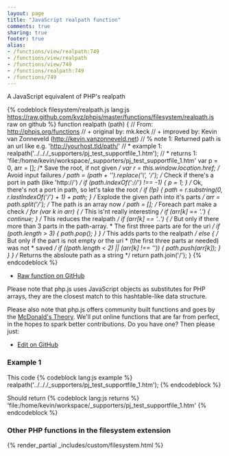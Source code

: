 ```yaml
---
layout: page
title: "JavaScript realpath function"
comments: true
sharing: true
footer: true
alias:
- /functions/view/realpath:749
- /functions/view/realpath
- /functions/view/749
- /functions/realpath:749
- /functions/749
---
```

<!-- Generated by Rakefile:build -->
A JavaScript equivalent of PHP's realpath

{% codeblock filesystem/realpath.js lang:js https://raw.github.com/kvz/phpjs/master/functions/filesystem/realpath.js raw on github %}
function realpath (path) {
  // From: http://phpjs.org/functions
  // +   original by: mk.keck
  // +   improved by: Kevin van Zonneveld (http://kevin.vanzonneveld.net)
  // %        note 1: Returned path is an url like e.g. 'http://yourhost.tld/path/'
  // *     example 1: realpath('../.././_supporters/pj_test_supportfile_1.htm');
  // *     returns 1: 'file:/home/kevin/workspace/_supporters/pj_test_supportfile_1.htm'
  var p = 0,
    arr = []; /* Save the root, if not given */
  var r = this.window.location.href; /* Avoid input failures */
  path = (path + '').replace('\\', '/'); /* Check if there's a port in path (like 'http://') */
  if (path.indexOf('://') !== -1) {
    p = 1;
  } /* Ok, there's not a port in path, so let's take the root */
  if (!p) {
    path = r.substring(0, r.lastIndexOf('/') + 1) + path;
  } /* Explode the given path into it's parts */
  arr = path.split('/'); /* The path is an array now */
  path = []; /* Foreach part make a check */
  for (var k in arr) { /* This is'nt really interesting */
    if (arr[k] == '.') {
      continue;
    } /* This reduces the realpath */
    if (arr[k] == '..') {
/* But only if there more than 3 parts in the path-array.
       * The first three parts are for the uri */
      if (path.length > 3) {
        path.pop();
      }
    } /* This adds parts to the realpath */
    else {
/* But only if the part is not empty or the uri
       * (the first three parts ar needed) was not
       * saved */
      if ((path.length < 2) || (arr[k] !== '')) {
        path.push(arr[k]);
      }
    }
  } /* Returns the absloute path as a string */
  return path.join('/');
}
{% endcodeblock %}

 - [Raw function on GitHub](https://github.com/kvz/phpjs/blob/master/functions/filesystem/realpath.js)

Please note that php.js uses JavaScript objects as substitutes for PHP arrays, they are 
the closest match to this hashtable-like data structure. 

Please also note that php.js offers community built functions and goes by the 
[McDonald's Theory](https://medium.com/what-i-learned-building/9216e1c9da7d). We'll put online 
functions that are far from perfect, in the hopes to spark better contributions. 
Do you have one? Then please just: 

 - [Edit on GitHub](https://github.com/kvz/phpjs/edit/master/functions/filesystem/realpath.js)

### Example 1
This code
{% codeblock lang:js example %}
realpath('../.././_supporters/pj_test_supportfile_1.htm');
{% endcodeblock %}

Should return
{% codeblock lang:js returns %}
'file:/home/kevin/workspace/_supporters/pj_test_supportfile_1.htm'
{% endcodeblock %}


### Other PHP functions in the filesystem extension
{% render_partial _includes/custom/filesystem.html %}
